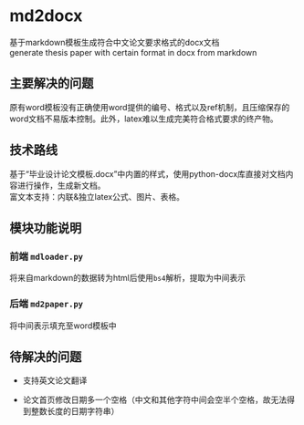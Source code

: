 # md2docx

基于markdown模板生成符合中文论文要求格式的docx文档  
generate thesis paper with certain format in docx from markdown

## 主要解决的问题

原有word模板没有正确使用word提供的编号、格式以及ref机制，且压缩保存的word文档不易版本控制。此外，latex难以生成完美符合格式要求的终产物。

## 技术路线

基于“毕业设计论文模板.docx”中内置的样式，使用python-docx库直接对文档内容进行操作，生成新文档。  
富文本支持：内联&独立latex公式、图片、表格。

## 模块功能说明

### 前端 `mdloader.py`

将来自markdown的数据转为html后使用`bs4`解析，提取为中间表示

### 后端 `md2paper.py`

将中间表示填充至word模板中

## 待解决的问题

- 支持英文论文翻译

- 论文首页修改日期多一个空格（中文和其他字符中间会空半个空格，故无法得到整数长度的日期字符串）
